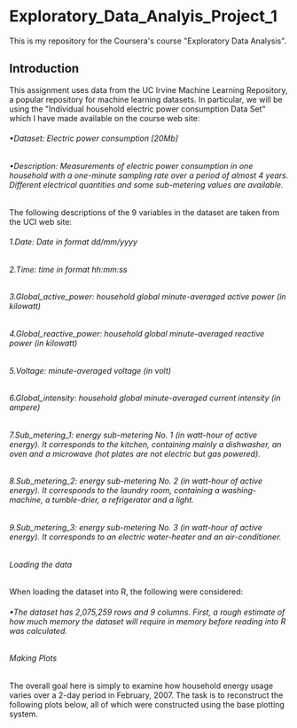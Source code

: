 # Exploratory_Data_Analyis_Project_1
This is my repository for the Coursera's course "Exploratory Data Analysis". 
## Introduction

This assignment uses data from the UC Irvine Machine Learning Repository, a popular repository for machine learning datasets. In particular, we will be using the "Individual household electric power consumption Data Set" which I have made available on the course web site:

###### •Dataset: Electric power consumption [20Mb]


###### •Description: Measurements of electric power consumption in one household with a one-minute sampling rate over a period of almost 4 years. Different electrical quantities and some sub-metering values are available.


The following descriptions of the 9 variables in the dataset are taken from the UCI web site:
###### 1.Date: Date in format dd/mm/yyyy 
###### 2.Time: time in format hh:mm:ss 
###### 3.Global_active_power: household global minute-averaged active power (in kilowatt) 
###### 4.Global_reactive_power: household global minute-averaged reactive power (in kilowatt) 
###### 5.Voltage: minute-averaged voltage (in volt) 
###### 6.Global_intensity: household global minute-averaged current intensity (in ampere) 
###### 7.Sub_metering_1: energy sub-metering No. 1 (in watt-hour of active energy). It corresponds to the kitchen, containing mainly a dishwasher, an oven and a microwave (hot plates are not electric but gas powered). 
###### 8.Sub_metering_2: energy sub-metering No. 2 (in watt-hour of active energy). It corresponds to the laundry room, containing a washing-machine, a tumble-drier, a refrigerator and a light. 
###### 9.Sub_metering_3: energy sub-metering No. 3 (in watt-hour of active energy). It corresponds to an electric water-heater and an air-conditioner.

###### Loading the data

When loading the dataset into R, the following were considered:

###### •The dataset has 2,075,259 rows and 9 columns. First, a rough estimate of how much memory the dataset will require in memory before reading into R was calculated. 


###### Making Plots

The overall goal here is simply to examine how household energy usage varies over a 2-day period in February, 2007. The task is to reconstruct the following plots below, all of which were constructed using the base plotting system.


